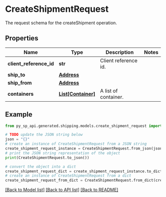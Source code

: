 # CreateShipmentRequest

The request schema for the createShipment operation.

## Properties

Name | Type | Description | Notes
------------ | ------------- | ------------- | -------------
**client_reference_id** | **str** | Client reference id. | 
**ship_to** | [**Address**](Address.md) |  | 
**ship_from** | [**Address**](Address.md) |  | 
**containers** | [**List[Container]**](Container.md) | A list of container. | 

## Example

```python
from py_sp_api.generated.shipping.models.create_shipment_request import CreateShipmentRequest

# TODO update the JSON string below
json = "{}"
# create an instance of CreateShipmentRequest from a JSON string
create_shipment_request_instance = CreateShipmentRequest.from_json(json)
# print the JSON string representation of the object
print(CreateShipmentRequest.to_json())

# convert the object into a dict
create_shipment_request_dict = create_shipment_request_instance.to_dict()
# create an instance of CreateShipmentRequest from a dict
create_shipment_request_from_dict = CreateShipmentRequest.from_dict(create_shipment_request_dict)
```
[[Back to Model list]](../README.md#documentation-for-models) [[Back to API list]](../README.md#documentation-for-api-endpoints) [[Back to README]](../README.md)


